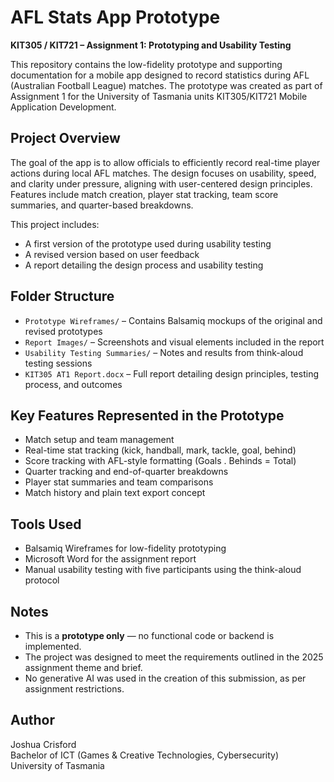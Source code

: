 # AFL Stats App Prototype  
**KIT305 / KIT721 – Assignment 1: Prototyping and Usability Testing**

This repository contains the low-fidelity prototype and supporting documentation for a mobile app designed to record statistics during AFL (Australian Football League) matches. The prototype was created as part of Assignment 1 for the University of Tasmania units KIT305/KIT721 Mobile Application Development.

## Project Overview

The goal of the app is to allow officials to efficiently record real-time player actions during local AFL matches. The design focuses on usability, speed, and clarity under pressure, aligning with user-centered design principles. Features include match creation, player stat tracking, team score summaries, and quarter-based breakdowns.

This project includes:
- A first version of the prototype used during usability testing
- A revised version based on user feedback
- A report detailing the design process and usability testing

## Folder Structure

- `Prototype Wireframes/` – Contains Balsamiq mockups of the original and revised prototypes
- `Report Images/` – Screenshots and visual elements included in the report
- `Usability Testing Summaries/` – Notes and results from think-aloud testing sessions
- `KIT305 AT1 Report.docx` – Full report detailing design principles, testing process, and outcomes

## Key Features Represented in the Prototype

- Match setup and team management
- Real-time stat tracking (kick, handball, mark, tackle, goal, behind)
- Score tracking with AFL-style formatting (Goals . Behinds = Total)
- Quarter tracking and end-of-quarter breakdowns
- Player stat summaries and team comparisons
- Match history and plain text export concept

## Tools Used

- Balsamiq Wireframes for low-fidelity prototyping
- Microsoft Word for the assignment report
- Manual usability testing with five participants using the think-aloud protocol

## Notes

- This is a **prototype only** — no functional code or backend is implemented.
- The project was designed to meet the requirements outlined in the 2025 assignment theme and brief.
- No generative AI was used in the creation of this submission, as per assignment restrictions.

## Author

Joshua Crisford  
Bachelor of ICT (Games & Creative Technologies, Cybersecurity)  
University of Tasmania

